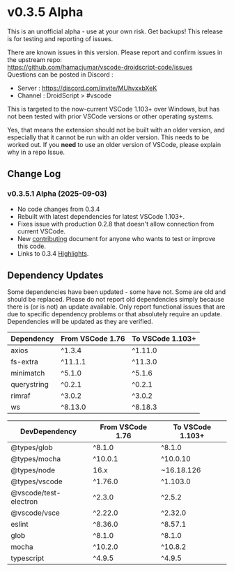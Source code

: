 # v0.3.5 Alpha

This is an unofficial alpha - use at your own risk. Get backups!
This release is for testing and reporting of issues.

There are known issues in this version. Please report and confirm issues in the upstream repo:  
https://github.com/hamacjumar/vscode-droidscript-code/issues  
Questions can be posted in Discord :  
- Server : https://discord.com/invite/MUhvxxbXeK
- Channel : DroidScript > #vscode

This is targeted to the now-current VSCode 1.103+ over Windows, but has not
been tested with prior VSCode versions or other operating systems.

Yes, that means the extension should not be built with an older version, and especially that it cannot be run with an older version. This needs to be worked out. If you **need** to use an older version of VSCode, please explain why in a repo Issue.

## Change Log

### v0.3.5.1 Alpha (2025-09-03)
- No code changes from 0.3.4
- Rebuilt with latest dependencies for latest VSCode 1.103+.
- Fixes issue with production 0.2.8 that doesn't allow connection from current VSCode.
- New [contributing](./contributing.md) document for anyone who wants to test or improve this code.
- Links to 0.3.4 [Highlights](./Highlights.md).

## Dependency Updates

Some dependencies have been updated - some have not. Some are old and should be replaced. Please do not report old dependencies simply because there is (or is not) an update available. Only report functional issues that are due to specific dependency problems or that absolutely require an update. Dependencies will be updated as they are verified.

| Dependency   | From VSCode 1.76  | To VSCode 1.103+  |
|--------------|-------------------|-------------------|
| axios        | ^1.3.4            | ^1.11.0           |
| fs-extra     | ^11.1.1           | ^11.3.0           |
| minimatch    | ^5.1.0            | ^5.1.6            |
| querystring  | ^0.2.1            | ^0.2.1            |
| rimraf       | ^3.0.2            | ^3.0.2            |
| ws           | ^8.13.0           | ^8.18.3           |

| DevDependency       | From VSCode 1.76  | To VSCode 1.103+  |
|---------------------|-------------------|-------------------|
| @types/glob         | ^8.1.0            | ^8.1.0            |
| @types/mocha        | ^10.0.1           | ^10.0.10          |
| @types/node         | 16.x              | ~16.18.126        |
| @types/vscode       | ^1.76.0           | ^1.103.0          |
| @vscode/test-electron | ^2.3.0          | ^2.5.2            |
| @vscode/vsce        | ^2.22.0           | ^2.32.0           |
| eslint              | ^8.36.0           | ^8.57.1           |
| glob                | ^8.1.0            | ^8.1.0            |
| mocha               | ^10.2.0           | ^10.8.2           |
| typescript          | ^4.9.5            | ^4.9.5            |
